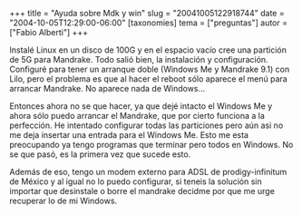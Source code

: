 +++
title = "Ayuda sobre Mdk y win"
slug = "20041005122918744"
date = "2004-10-05T12:29:00-06:00"
[taxonomies]
tema = ["preguntas"]
autor = ["Fabio Alberti"]
+++

Instalé Linux en un disco de 100G y en el espacio vacío cree una
partición de 5G para Mandrake. Todo salió bien, la instalación y
configuración. Configuré para tener un arranque doble (Windows Me y
Mandrake 9.1) con Lilo, pero el problema es que al hacer el reboot sólo
aparece el menú para arrancar Mandrake. No aparece nada de Windows…

<!-- more -->
Entonces ahora no se que hacer, ya que dejé intacto el Windows Me y
ahora sólo puedo arrancar el Mandrake, que por cierto funciona a la
perfección. He intentado configurar todas las particiones pero aún asi
no me deja insertar una entrada para el Windows Me. Esto me esta
preocupando ya tengo programas que terminar pero todos en Windows. No se
que pasó, es la primera vez que sucede esto.

Además de eso, tengo un modem externo para ADSL de prodigy-infinitum de
México y al igual no lo puedo configurar, si teneis la solución sin
importar que desinstale o borre el mandrake decidme por que me urge
recuperar lo de mi Windows.

